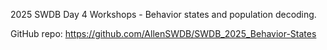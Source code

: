 2025 SWDB Day 4 Workshops - Behavior states and population decoding.

GitHub repo: https://github.com/AllenSWDB/SWDB_2025_Behavior-States
